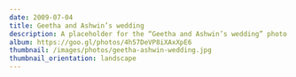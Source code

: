 ```yaml
---
date: 2009-07-04
title: Geetha and Ashwin’s wedding
description: A placeholder for the “Geetha and Ashwin’s wedding” photo album
album: https://goo.gl/photos/4h57DeVP8iXAxXpE6
thumbnail: /images/photos/geetha-ashwin-wedding.jpg
thumbnail_orientation: landscape
---
```

